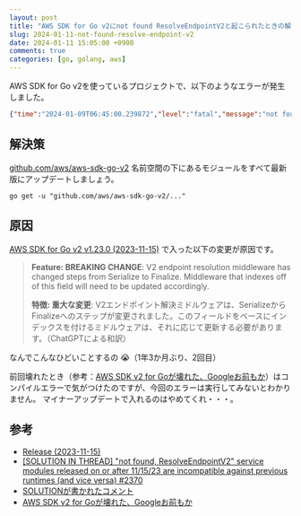 ```yaml
---
layout: post
title: "AWS SDK for Go v2にnot found ResolveEndpointV2と起こられたときの解決策"
slug: 2024-01-11-not-found-resolve-endpoint-v2
date: 2024-01-11 15:05:00 +0900
comments: true
categories: [go, golang, aws]
---
```


AWS SDK for Go v2を使っているプロジェクトで、以下のようなエラーが発生しました。

```json
{"time":"2024-01-09T06:45:00.239872","level":"fatal","message":"not found, ResolveEndpointV2"}
```

## 解決策

[github.com/aws/aws-sdk-go-v2](https://github.com/aws/aws-sdk-go-v2) 名前空間の下にあるモジュールをすべて最新版にアップデートしましょう。

```shell
go get -u "github.com/aws/aws-sdk-go-v2/..."
```

## 原因

[AWS SDK for Go v2 v1.23.0 (2023-11-15)](https://github.com/aws/aws-sdk-go-v2/releases/tag/release-2023-11-15) で入った以下の変更が原因です。

> **Feature: BREAKING CHANGE**: V2 endpoint resolution middleware has changed steps from Serialize to Finalize. Middleware that indexes off of this field will need to be updated accordingly.
>
> **特徴: 重大な変更**: V2エンドポイント解決ミドルウェアは、SerializeからFinalizeへのステップが変更されました。このフィールドをベースにインデックスを付けるミドルウェアは、それに応じて更新する必要があります。（ChatGPTによる和訳）

なんでこんなひどいことするの 😭（1年3か月ぶり、2回目）

前回壊れたとき（参考：[AWS SDK v2 for Goが壊れた、Googleお前もか](https://shogo82148.github.io/blog/2022/09/20/2022-09-20-aws-sdk-v2-and-googleapi-break-my-code/)）はコンパイルエラーで気がつけたのですが、今回のエラーは実行してみないとわかりません。
マイナーアップデートで入れるのはやめてくれ・・・。

## 参考

- [Release (2023-11-15)](https://github.com/aws/aws-sdk-go-v2/releases/tag/release-2023-11-15)
- [[SOLUTION IN THREAD] "not found, ResolveEndpointV2" service modules released on or after 11/15/23 are incompatible against previous runtimes (and vice versa) #2370](https://github.com/aws/aws-sdk-go-v2/issues/2370)
- [SOLUTIONが書かれたコメント](https://github.com/aws/aws-sdk-go-v2/issues/2370#issuecomment-1814903382)
- [AWS SDK v2 for Goが壊れた、Googleお前もか](https://shogo82148.github.io/blog/2022/09/20/2022-09-20-aws-sdk-v2-and-googleapi-break-my-code/)
